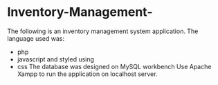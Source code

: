 # Inventory-Management-
The following is an inventory management system application. 
The language used was:
- php
- javascript
and styled using 
- css
The database was designed on MySQL workbench
Use Apache Xampp to run the application on localhost server. 
